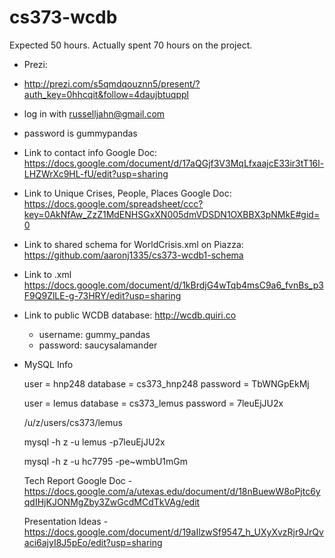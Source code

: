 cs373-wcdb
==========

Expected 50 hours.
Actually spent 70 hours on the project.

* Prezi: 
* http://prezi.com/s5qmdqouznn5/present/?auth_key=0hhcqit&follow=4daujbtuqppl
 * log in with russelljahn@gmail.com
 * password is gummypandas


* Link to contact info Google Doc: https://docs.google.com/document/d/17aQGjf3V3MqLfxaajcE33ir3tT16l-LHZWrXc9HL-fU/edit?usp=sharing

* Link to Unique Crises, People, Places Google Doc: https://docs.google.com/spreadsheet/ccc?key=0AkNfAw_ZzZ1MdENHSGxXN005dmVDSDN1OXBBX3pNMkE#gid=0

* Link to shared schema for WorldCrisis.xml on Piazza: https://github.com/aaronj1335/cs373-wcdb1-schema

* Link to .xml https://docs.google.com/document/d/1kBrdjG4wTqb4msC9a6_fvnBs_p3F9Q9ZlLE-g-73HRY/edit?usp=sharing

* Link to public WCDB database: http://wcdb.quiri.co
  * username: gummy_pandas
  * password: saucysalamander

* MySQL Info
 
   user = hnp248
   database = cs373_hnp248
   password = TbWNGpEkMj
  
   user = lemus
   database = cs373_lemus
   password = 7leuEjJU2x

   /u/z/users/cs373/lemus

   mysql -h z -u lemus -p7leuEjJU2x

   mysql -h z -u hc7795 -pe~wmbU1mGm
   
   Tech Report Google Doc - https://docs.google.com/a/utexas.edu/document/d/18nBuewW8oPjtc6yqdIHjKJONMgZby3ZwGcdMCdTkVAg/edit

   Presentation Ideas - https://docs.google.com/document/d/19aIlzwSf9547_h_UXyXvzRjr9JrQvaci6ajyI8J5pEo/edit?usp=sharing
